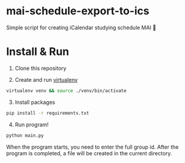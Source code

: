 # mai-schedule-export-to-ics

Simple script for creating iCalendar studying schedule MAI :calendar:

# Install & Run

1. Clone this repository

2. Create and run [virtualenv](https://virtualenv.pypa.io/en/latest/)
```bash
virtualenv venv && source ./venv/bin/activate
```

3. Install packages
```bash
pip install -r requirements.txt
```

4. Run program!
```bash
python main.py
```

When the program starts, you need to enter the full group id. After the program is completed, a file will be created in the current directory.
